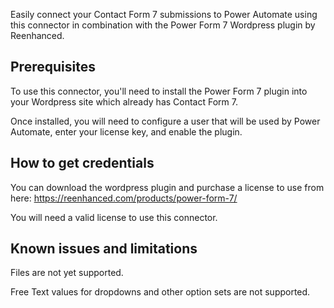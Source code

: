 Easily connect your Contact Form 7 submissions to Power Automate using this connector in combination with the Power Form 7 Wordpress plugin by Reenhanced.

## Prerequisites

To use this connector, you'll need to install the Power Form 7 plugin into your Wordpress site which already has Contact Form 7.

Once installed, you will need to configure a user that will be used by Power Automate, enter your license key, and enable the plugin.

## How to get credentials

You can download the wordpress plugin and purchase a license to use from here: https://reenhanced.com/products/power-form-7/

You will need a valid license to use this connector.

## Known issues and limitations

Files are not yet supported.

Free Text values for dropdowns and other option sets are not supported.
